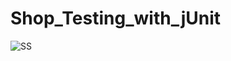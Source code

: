 # Shop_Testing_with_jUnit
![SS](https://user-images.githubusercontent.com/61628803/203297277-e0c23101-12e8-4bc8-8d3e-5e46dde8fda8.png)

